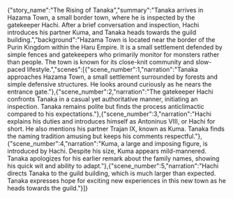 {"story_name":"The Rising of Tanaka","summary":"Tanaka arrives in Hazama Town, a small border town, where he is inspected by the gatekeeper Hachi. After a brief conversation and inspection, Hachi introduces his partner Kuma, and Tanaka heads towards the guild building.","background":"Hazama Town is located near the border of the Purin Kingdom within the Haru Empire. It is a small settlement defended by simple fences and gatekeepers who primarily monitor for monsters rather than people. The town is known for its close-knit community and slow-paced lifestyle.","scenes":[{"scene_number":1,"narration":"Tanaka approaches Hazama Town, a small settlement surrounded by forests and simple defensive structures. He looks around curiously as he nears the entrance gate."},{"scene_number":2,"narration":"The gatekeeper Hachi confronts Tanaka in a casual yet authoritative manner, initiating an inspection. Tanaka remains polite but finds the process anticlimactic compared to his expectations."},{"scene_number":3,"narration":"Hachi explains his duties and introduces himself as Antoninus VIII, or Hachi for short. He also mentions his partner Trajan IX, known as Kuma. Tanaka finds the naming tradition amusing but keeps his comments respectful."},{"scene_number":4,"narration":"Kuma, a large and imposing figure, is introduced by Hachi. Despite his size, Kuma appears mild-mannered. Tanaka apologizes for his earlier remark about the family names, showing his quick wit and ability to adapt."},{"scene_number":5,"narration":"Hachi directs Tanaka to the guild building, which is much larger than expected. Tanaka expresses hope for exciting new experiences in this new town as he heads towards the guild."}]}